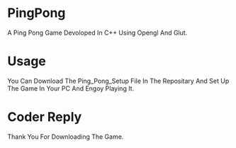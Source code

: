 # PingPong
A Ping Pong Game Devoloped In C++ Using Opengl And Glut.

# Usage
You Can Download The Ping_Pong_Setup File In The Repositary And Set Up The Game In Your PC And Engoy Playing It.

# Coder Reply
Thank You For Downloading The Game.
